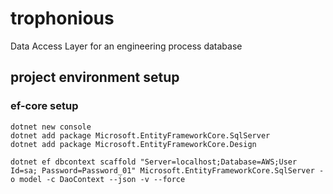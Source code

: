 # trophonious
Data Access Layer for an engineering process database

## project environment setup

### ef-core setup
```
dotnet new console
dotnet add package Microsoft.EntityFrameworkCore.SqlServer
dotnet add package Microsoft.EntityFrameworkCore.Design

dotnet ef dbcontext scaffold "Server=localhost;Database=AWS;User Id=sa; Password=Password_01" Microsoft.EntityFrameworkCore.SqlServer -o model -c DaoContext --json -v --force
   ```